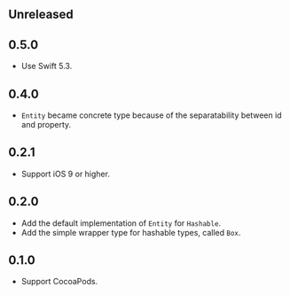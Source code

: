 ## Unreleased


## 0.5.0

- Use Swift 5.3.


## 0.4.0

- `Entity` became concrete type because of the separatability between id and property.


## 0.2.1

- Support iOS 9 or higher.


## 0.2.0

- Add the default implementation of `Entity` for `Hashable`.
- Add the simple wrapper type for hashable types, called `Box`.


## 0.1.0

- Support CocoaPods.
